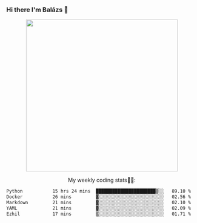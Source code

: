 ### Hi there I'm Balázs 👋
  
<p align="center">
  <img width="400" src="https://github-readme-stats.vercel.app/api/top-langs/?username=bkutasi&size_weight=0.5&count_weight=0.5&hide=jupyter%20notebook&layout=compact&theme=tokyonight">
</p>
<p align="center">
My weekly coding stats👨‍💻:
</p>
<!--START_SECTION:waka-->

```txt
Python           15 hrs 24 mins  ██████████████████████▒░░   89.10 %
Docker           26 mins         ▓░░░░░░░░░░░░░░░░░░░░░░░░   02.56 %
Markdown         21 mins         ▓░░░░░░░░░░░░░░░░░░░░░░░░   02.10 %
YAML             21 mins         ▓░░░░░░░░░░░░░░░░░░░░░░░░   02.09 %
Ezhil            17 mins         ▒░░░░░░░░░░░░░░░░░░░░░░░░   01.71 %
```

<!--END_SECTION:waka-->



<!--
**bkutasi/bkutasi** is a ✨ _special_ ✨ repository because its `README.md` (this file) appears on your GitHub profile.

Here are some ideas to get you started:

- 🔭 I’m currently working on ...
- 🌱 I’m currently learning ...
- 👯 I’m looking to collaborate on ...
- 🤔 I’m looking for help with ...
- 💬 Ask me about ...
- 📫 How to reach me: ...
- 😄 Pronouns: ...
- ⚡ Fun fact: ...
-->
